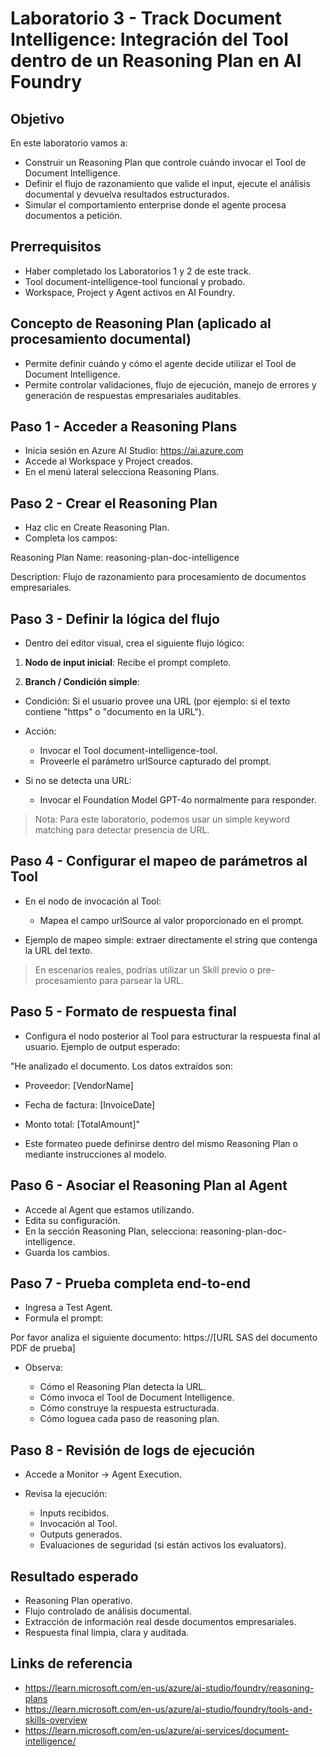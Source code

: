 # Laboratorio 3 - Track Document Intelligence: Integración del Tool dentro de un Reasoning Plan en AI Foundry

## Objetivo

En este laboratorio vamos a:

- Construir un Reasoning Plan que controle cuándo invocar el Tool de Document Intelligence.
- Definir el flujo de razonamiento que valide el input, ejecute el análisis documental y devuelva resultados estructurados.
- Simular el comportamiento enterprise donde el agente procesa documentos a petición.

## Prerrequisitos

- Haber completado los Laboratorios 1 y 2 de este track.
- Tool document-intelligence-tool funcional y probado.
- Workspace, Project y Agent activos en AI Foundry.

## Concepto de Reasoning Plan (aplicado al procesamiento documental)

- Permite definir cuándo y cómo el agente decide utilizar el Tool de Document Intelligence.
- Permite controlar validaciones, flujo de ejecución, manejo de errores y generación de respuestas empresariales auditables.

## Paso 1 - Acceder a Reasoning Plans

- Inicia sesión en Azure AI Studio: https://ai.azure.com
- Accede al Workspace y Project creados.
- En el menú lateral selecciona Reasoning Plans.

## Paso 2 - Crear el Reasoning Plan

- Haz clic en Create Reasoning Plan.
- Completa los campos:

Reasoning Plan Name: reasoning-plan-doc-intelligence

Description: Flujo de razonamiento para procesamiento de documentos empresariales.

## Paso 3 - Definir la lógica del flujo

- Dentro del editor visual, crea el siguiente flujo lógico:

1. **Nodo de input inicial**: Recibe el prompt completo.

2. **Branch / Condición simple**:

- Condición: Si el usuario provee una URL (por ejemplo: si el texto contiene "https" o "documento en la URL").

- Acción:

  - Invocar el Tool document-intelligence-tool.
  - Proveerle el parámetro urlSource capturado del prompt.

- Si no se detecta una URL:

  - Invocar el Foundation Model GPT-4o normalmente para responder.

> Nota: Para este laboratorio, podemos usar un simple keyword matching para detectar presencia de URL.

## Paso 4 - Configurar el mapeo de parámetros al Tool

- En el nodo de invocación al Tool:

  - Mapea el campo urlSource al valor proporcionado en el prompt.

- Ejemplo de mapeo simple: extraer directamente el string que contenga la URL del texto.

> En escenarios reales, podrías utilizar un Skill previo o pre-procesamiento para parsear la URL.

## Paso 5 - Formato de respuesta final

- Configura el nodo posterior al Tool para estructurar la respuesta final al usuario. Ejemplo de output esperado:

"He analizado el documento. Los datos extraídos son:

- Proveedor: [VendorName]
- Fecha de factura: [InvoiceDate]
- Monto total: [TotalAmount]"

- Este formateo puede definirse dentro del mismo Reasoning Plan o mediante instrucciones al modelo.

## Paso 6 - Asociar el Reasoning Plan al Agent

- Accede al Agent que estamos utilizando.
- Edita su configuración.
- En la sección Reasoning Plan, selecciona: reasoning-plan-doc-intelligence.
- Guarda los cambios.

## Paso 7 - Prueba completa end-to-end

- Ingresa a Test Agent.
- Formula el prompt:

Por favor analiza el siguiente documento: https://[URL SAS del documento PDF de prueba]

- Observa:

  - Cómo el Reasoning Plan detecta la URL.
  - Cómo invoca el Tool de Document Intelligence.
  - Cómo construye la respuesta estructurada.
  - Cómo loguea cada paso de reasoning plan.

## Paso 8 - Revisión de logs de ejecución

- Accede a Monitor → Agent Execution.
- Revisa la ejecución:

  - Inputs recibidos.
  - Invocación al Tool.
  - Outputs generados.
  - Evaluaciones de seguridad (si están activos los evaluators).

## Resultado esperado

- Reasoning Plan operativo.
- Flujo controlado de análisis documental.
- Extracción de información real desde documentos empresariales.
- Respuesta final limpia, clara y auditada.

## Links de referencia

- https://learn.microsoft.com/en-us/azure/ai-studio/foundry/reasoning-plans
- https://learn.microsoft.com/en-us/azure/ai-studio/foundry/tools-and-skills-overview
- https://learn.microsoft.com/en-us/azure/ai-services/document-intelligence/
